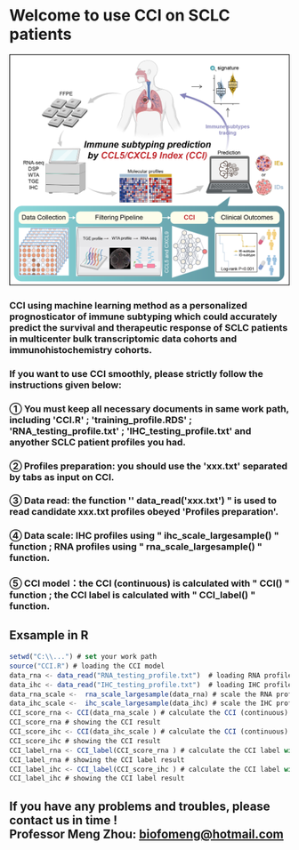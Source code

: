 #  Welcome to use CCI on SCLC patients
![image](https://github.com/zhangzc-bio/CCI-png/blob/main/SCLC%20graphic%20abstract.png)

### CCI using machine learning method as a personalized prognosticator of immune subtyping which could accurately predict the survival and therapeutic response of SCLC patients in multicenter bulk transcriptomic data cohorts and immunohistochemistry cohorts. 

### If you want to use CCI smoothly, please strictly follow the instructions given below:

### ① You must keep all necessary documents in same work path, including 'CCI.R' ; 'training_profile.RDS' ; 'RNA_testing_profile.txt' ; 'IHC_testing_profile.txt' and anyother SCLC patient profiles you had.

### ② Profiles preparation: you should use the 'xxx.txt' separated by tabs as input on CCI.

### ③ Data read: the function '' data_read('xxx.txt') " is used to read candidate xxx.txt profiles obeyed 'Profiles preparation'.

### ④ Data scale: IHC profiles using " ihc_scale_largesample() " function ;  RNA profiles using " rna_scale_largesample() " function.

### ⑤ CCI model：the CCI (continuous) is calculated with " CCI() " function ; the CCI label is calculated with " CCI_label() " function.

## Exsample in R
 ```jsx
setwd("C:\\...") # set your work path
source("CCI.R") # loading the CCI model
data_rna <- data_read("RNA_testing_profile.txt")  # loading RNA profiles
data_ihc <- data_read("IHC_testing_profile.txt")  # loading IHC profiles
data_rna_scale <-  rna_scale_largesample(data_rna) # scale the RNA profiles before CCI model input
data_ihc_scale <-  ihc_scale_largesample(data_ihc) # scale the IHC profiles before CCI model input
CCI_score_rna <- CCI(data_rna_scale ) # calculate the CCI (continuous) with scaled RNA profiles
CCI_score_rna # showing the CCI result
CCI_score_ihc <- CCI(data_ihc_scale ) # calculate the CCI (continuous) with scaled IHC profiles
CCI_score_ihc # showing the CCI result
CCI_label_rna <- CCI_label(CCI_score_rna ) # calculate the CCI label with scaled RNA profiles
CCI_label_rna # showing the CCI label result
CCI_label_ihc <- CCI_label(CCI_score_ihc ) # calculate the CCI label with scaled IHC profiles
CCI_label_ihc # showing the CCI label result
```

## If you have any problems and troubles, please contact us in time !  <br>  Professor Meng Zhou: biofomeng@hotmail.com









